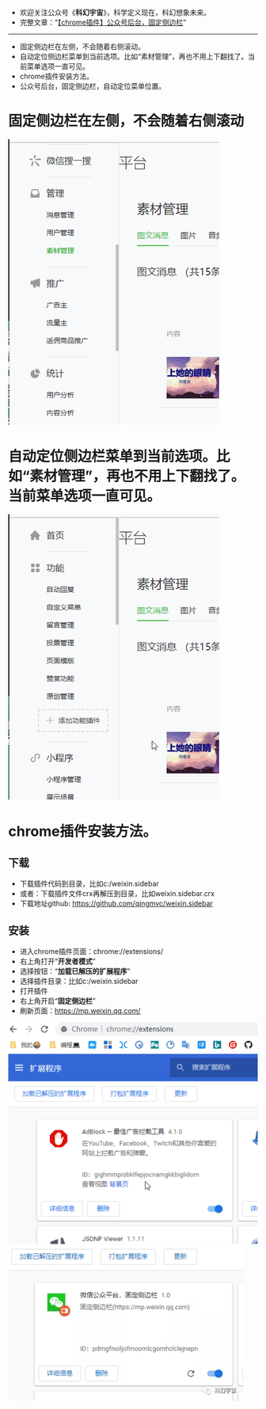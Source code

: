 
- 欢迎关注公众号《**科幻宇宙**》，科学定义现在，科幻想象未来。
- 完整文章：“[【chrome插件】公众号后台，固定侧边栏](https://mp.weixin.qq.com/s/9pSPLwdr9rVR1y3mFbvCQg)”

---

- 固定侧边栏在左侧，不会随着右侧滚动。
- 自动定位侧边栏菜单到当前选项。比如“素材管理”，再也不用上下翻找了。当前菜单选项一直可见。
- chrome插件安装方法。
- 公众号后台，固定侧边栏，自动定位菜单位置。



# 固定侧边栏在左侧，不会随着右侧滚动

![](/doc/111.gif)

# 自动定位侧边栏菜单到当前选项。比如“素材管理”，再也不用上下翻找了。当前菜单选项一直可见。

![](/doc/222.gif)

# chrome插件安装方法。

## 下载

- 下载插件代码到目录，比如c:/weixin.sidebar
- 或者：下载插件文件crx再解压到目录，比如weixin.sidebar.crx
- 下载地址github: https://github.com/qingmvc/weixin.sidebar

## 安装

- 进入chrome插件页面：chrome://extensions/
- 右上角打开“**开发者模式**”
- 选择按钮：“**加载已解压的扩展程序**”
- 选择插件目录：比如c:/weixin.sidebar
- 打开插件
- 右上角开启“**固定侧边栏**”
- 刷新页面：https://mp.weixin.qq.com/

![](/doc/333.gif)
![](/doc/444.webp)
